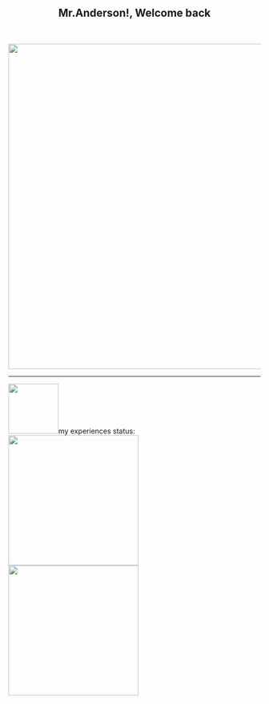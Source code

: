 <h2 align="center">Mr.Anderson!, Welcome back</h2> <br>
<p align="center">
 <img src="https://github.com/Mr-M-Moradi/Mr-M-Moradi/assets/167945263/5c0292d5-1a26-44f9-909f-8f54a05311bc" width="650"/>
</p>
<hr>
<img src="https://github.com/Mr-M-Moradi/Mr-M-Moradi/assets/167945263/3b06f488-0b57-4389-b7e5-b93edc5bba50" width="100"/>my experiences status: <img src="https://github.com/user-attachments/assets/89e13e48-21f5-4d7f-bc85-f659b26b650d" width="260"/> <img src="https://github.com/user-attachments/assets/8a767625-f66e-4afa-97ce-86f349c63334" width="260"/>

